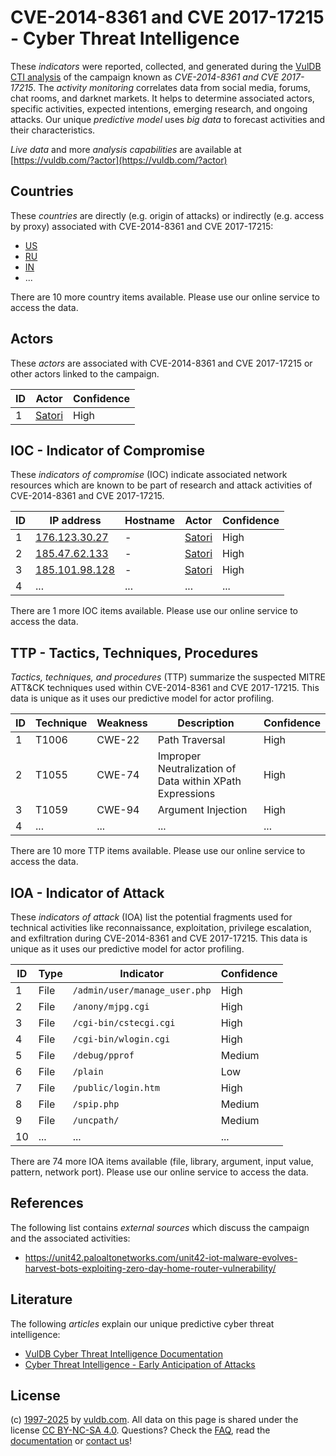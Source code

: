 # CVE-2014-8361 and CVE 2017-17215 - Cyber Threat Intelligence

These _indicators_ were reported, collected, and generated during the [VulDB CTI analysis](https://vuldb.com/?kb.cti) of the campaign known as _CVE-2014-8361 and CVE 2017-17215_. The _activity monitoring_ correlates data from social media, forums, chat rooms, and darknet markets. It helps to determine associated actors, specific activities, expected intentions, emerging research, and ongoing attacks. Our unique _predictive model_ uses _big data_ to forecast activities and their characteristics.

_Live data_ and more _analysis capabilities_ are available at [https://vuldb.com/?actor](https://vuldb.com/?actor)

## Countries

These _countries_ are directly (e.g. origin of attacks) or indirectly (e.g. access by proxy) associated with CVE-2014-8361 and CVE 2017-17215:

* [US](https://vuldb.com/?country.us)
* [RU](https://vuldb.com/?country.ru)
* [IN](https://vuldb.com/?country.in)
* ...

There are 10 more country items available. Please use our online service to access the data.

## Actors

These _actors_ are associated with CVE-2014-8361 and CVE 2017-17215 or other actors linked to the campaign.

ID | Actor | Confidence
-- | ----- | ----------
1 | [Satori](https://vuldb.com/?actor.satori) | High

## IOC - Indicator of Compromise

These _indicators of compromise_ (IOC) indicate associated network resources which are known to be part of research and attack activities of CVE-2014-8361 and CVE 2017-17215.

ID | IP address | Hostname | Actor | Confidence
-- | ---------- | -------- | ----- | ----------
1 | [176.123.30.27](https://vuldb.com/?ip.176.123.30.27) | - | [Satori](https://vuldb.com/?actor.satori) | High
2 | [185.47.62.133](https://vuldb.com/?ip.185.47.62.133) | - | [Satori](https://vuldb.com/?actor.satori) | High
3 | [185.101.98.128](https://vuldb.com/?ip.185.101.98.128) | - | [Satori](https://vuldb.com/?actor.satori) | High
4 | ... | ... | ... | ...

There are 1 more IOC items available. Please use our online service to access the data.

## TTP - Tactics, Techniques, Procedures

_Tactics, techniques, and procedures_ (TTP) summarize the suspected MITRE ATT&CK techniques used within CVE-2014-8361 and CVE 2017-17215. This data is unique as it uses our predictive model for actor profiling.

ID | Technique | Weakness | Description | Confidence
-- | --------- | -------- | ----------- | ----------
1 | T1006 | CWE-22 | Path Traversal | High
2 | T1055 | CWE-74 | Improper Neutralization of Data within XPath Expressions | High
3 | T1059 | CWE-94 | Argument Injection | High
4 | ... | ... | ... | ...

There are 10 more TTP items available. Please use our online service to access the data.

## IOA - Indicator of Attack

These _indicators of attack_ (IOA) list the potential fragments used for technical activities like reconnaissance, exploitation, privilege escalation, and exfiltration during CVE-2014-8361 and CVE 2017-17215. This data is unique as it uses our predictive model for actor profiling.

ID | Type | Indicator | Confidence
-- | ---- | --------- | ----------
1 | File | `/admin/user/manage_user.php` | High
2 | File | `/anony/mjpg.cgi` | High
3 | File | `/cgi-bin/cstecgi.cgi` | High
4 | File | `/cgi-bin/wlogin.cgi` | High
5 | File | `/debug/pprof` | Medium
6 | File | `/plain` | Low
7 | File | `/public/login.htm` | High
8 | File | `/spip.php` | Medium
9 | File | `/uncpath/` | Medium
10 | ... | ... | ...

There are 74 more IOA items available (file, library, argument, input value, pattern, network port). Please use our online service to access the data.

## References

The following list contains _external sources_ which discuss the campaign and the associated activities:

* https://unit42.paloaltonetworks.com/unit42-iot-malware-evolves-harvest-bots-exploiting-zero-day-home-router-vulnerability/

## Literature

The following _articles_ explain our unique predictive cyber threat intelligence:

* [VulDB Cyber Threat Intelligence Documentation](https://vuldb.com/?kb.cti)
* [Cyber Threat Intelligence - Early Anticipation of Attacks](https://www.scip.ch/en/?labs.20201022)

## License

(c) [1997-2025](https://vuldb.com/?kb.changelog) by [vuldb.com](https://vuldb.com/?kb.about). All data on this page is shared under the license [CC BY-NC-SA 4.0](https://creativecommons.org/licenses/by-nc-sa/4.0/). Questions? Check the [FAQ](https://vuldb.com/?kb.faq), read the [documentation](https://vuldb.com/?kb) or [contact us](https://vuldb.com/?contact)!
